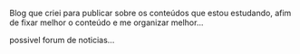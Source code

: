 Blog que criei para publicar sobre os conteúdos que estou estudando, afim de fixar melhor o conteúdo e me organizar melhor...

possivel forum de noticias...
